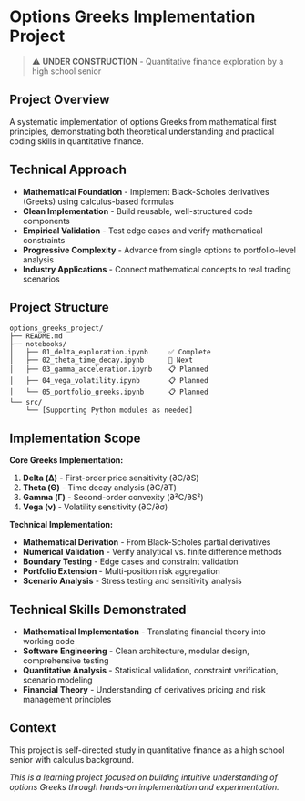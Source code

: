 # Options Greeks Implementation Project

> ⚠️ **UNDER CONSTRUCTION** - Quantitative finance exploration by a high school senior

## Project Overview

A systematic implementation of options Greeks from mathematical first principles, demonstrating both theoretical understanding and practical coding skills in quantitative finance.

## Technical Approach

- **Mathematical Foundation** - Implement Black-Scholes derivatives (Greeks) using calculus-based formulas
- **Clean Implementation** - Build reusable, well-structured code components
- **Empirical Validation** - Test edge cases and verify mathematical constraints
- **Progressive Complexity** - Advance from single options to portfolio-level analysis
- **Industry Applications** - Connect mathematical concepts to real trading scenarios

## Project Structure

```
options_greeks_project/
├── README.md
├── notebooks/
│   ├── 01_delta_exploration.ipynb     ✅ Complete
│   ├── 02_theta_time_decay.ipynb      🚧 Next
│   ├── 03_gamma_acceleration.ipynb    📋 Planned
│   ├── 04_vega_volatility.ipynb       📋 Planned
│   └── 05_portfolio_greeks.ipynb      📋 Planned
└── src/
    └── [Supporting Python modules as needed]
```

## Implementation Scope

**Core Greeks Implementation:**
1. **Delta (Δ)** - First-order price sensitivity (∂C/∂S)
2. **Theta (Θ)** - Time decay analysis (∂C/∂T)  
3. **Gamma (Γ)** - Second-order convexity (∂²C/∂S²)
4. **Vega (ν)** - Volatility sensitivity (∂C/∂σ)

**Technical Implementation:**
- **Mathematical Derivation** - From Black-Scholes partial derivatives
- **Numerical Validation** - Verify analytical vs. finite difference methods
- **Boundary Testing** - Edge cases and constraint validation
- **Portfolio Extension** - Multi-position risk aggregation
- **Scenario Analysis** - Stress testing and sensitivity analysis

## Technical Skills Demonstrated

- **Mathematical Implementation** - Translating financial theory into working code
- **Software Engineering** - Clean architecture, modular design, comprehensive testing
- **Quantitative Analysis** - Statistical validation, constraint verification, scenario modeling
- **Financial Theory** - Understanding of derivatives pricing and risk management principles

##  Context

This project is self-directed study in quantitative finance as a high school senior with calculus background.

*This is a learning project focused on building intuitive understanding of options Greeks through hands-on implementation and experimentation.*